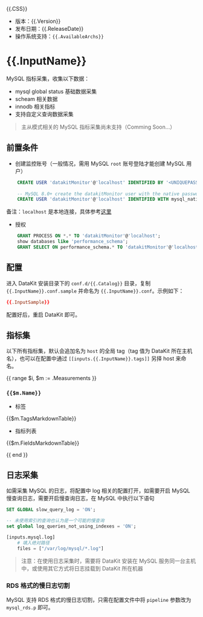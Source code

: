 {{.CSS}}

- 版本：{{.Version}}
- 发布日期：{{.ReleaseDate}}
- 操作系统支持：`{{.AvailableArchs}}`

# {{.InputName}}

MySQL 指标采集，收集以下数据：

- mysql global status 基础数据采集
- scheam 相关数据
- innodb 相关指标
- 支持自定义查询数据采集

>  主从模式相关的 MySQL 指标采集尚未支持（Comming Soon...）

## 前置条件

- 创建监控账号（一般情况，需用 MySQL `root` 账号登陆才能创建 MySQL 用户）

```sql
    CREATE USER 'datakitMonitor'@'localhost' IDENTIFIED BY '<UNIQUEPASSWORD>';
    
    -- MySQL 8.0+ create the datakitMonitor user with the native password hashing method
    CREATE USER 'datakitMonitor'@'localhost' IDENTIFIED WITH mysql_native_password by '<UNIQUEPASSWORD>';
```

备注：`localhost` 是本地连接，具体参考[这里](https://dev.mysql.com/doc/refman/8.0/en/creating-accounts.html)

- 授权

```sql
    GRANT PROCESS ON *.* TO 'datakitMonitor'@'localhost';
    show databases like 'performance_schema';
    GRANT SELECT ON performance_schema.* TO 'datakitMonitor'@'localhost';
```

## 配置

进入 DataKit 安装目录下的 `conf.d/{{.Catalog}}` 目录，复制 `{{.InputName}}.conf.sample` 并命名为 `{{.InputName}}.conf`。示例如下：

```toml
{{.InputSample}}
```

配置好后，重启 DataKit 即可。

## 指标集

以下所有指标集，默认会追加名为 `host` 的全局 tag（tag 值为 DataKit 所在主机名），也可以在配置中通过 `[[inputs.{{.InputName}}.tags]]` 另择 host 来命名。

{{ range $i, $m := .Measurements }}

### `{{$m.Name}}`

-  标签

{{$m.TagsMarkdownTable}}

- 指标列表

{{$m.FieldsMarkdownTable}}

{{ end }}

## 日志采集

如需采集 MySQL 的日志，将配置中 log 相关的配置打开，如需要开启 MySQL 慢查询日志，需要开启慢查询日志，在 MySQL 中执行以下语句

```sql
SET GLOBAL slow_query_log = 'ON';

-- 未使用索引的查询也认为是一个可能的慢查询
set global log_queries_not_using_indexes = 'ON';
```

```python
[inputs.mysql.log]
    # 填入绝对路径
    files = ["/var/log/mysql/*.log"] 
```

> 注意：在使用日志采集时，需要将 DataKit 安装在 MySQL 服务同一台主机中，或使用其它方式将日志挂载到 DataKit 所在机器

### RDS 格式的慢日志切割

MySQL 支持 RDS 格式的慢日志切割，只需在配置文件中将 `pipeline` 参数改为 `mysql_rds.p` 即可。
